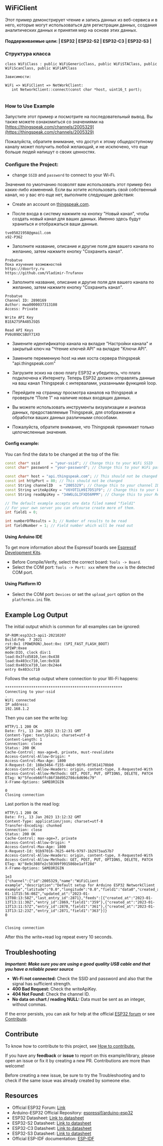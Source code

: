 ## WiFiClient

Этот пример демонстрирует чтение и запись данных из веб-сервиса и в него, которые могут использоваться для регистрации данных, создания аналитических данных и принятия мер на основе этих данных.

#### Поддерживаемые цели: | ESP32 | ESP32-S2 | ESP32-C3 | ESP32-S3 |

### Структура класса

```
class WiFiClass : public WiFiGenericClass, public WiFiSTAClass, public WiFiScanClass, public WiFiAPClass

Зависимости:

WiFi => WiFiClient => NetWorkClient:
   int NetworkClient::connect(const char *host, uint16_t port);
   

```


### How to Use Example

Запустите этот пример и посмотрите на последовательный вывод. Вы также можете ознакомиться со значениями на [https://thingspeak.com/channels/2005329](https://thingspeak.com/channels/2005329)

Пожалуйста, обратите внимание, что доступ к этому общедоступному каналу может получить любой желающий, и не исключено, что еще больше людей напишут о своих ценностях.

### Configure the Project:

- сhange `SSID` and `password` to connect to your Wi-Fi.

Значения по умолчанию позволят вам использовать этот пример без каких-либо изменений. Если вы хотите использовать свой собственный канал, но у вас его еще нет, выполните следующие действия:

* Create an account on [thingspeak.com](https://www.thingspeak.com).

* После входа в систему нажмите на кнопку "Новый канал", чтобы создать новый канал для ваших данных. Именно здесь будут храниться и отображаться ваши данные.

```
tve05021958@gmail.com
x92-P362
```

* Заполните название, описание и другие поля для вашего канала по желанию, затем нажмите кнопку "Сохранить канал".

```
Probatve
Пока изучение возможностей
https://doortry.ru
https://github.com/Vladimir-Trufanov
```

* Заполните название, описание и другие поля для вашего канала по желанию, затем нажмите кнопку "Сохранить канал".

```
Probatve
Channel ID: 2890169
Author: mwa0000037313108
Access: Private

Write API Key
B1EA27SPA485JSQS

Read API Keys
PV6U89DCSBUY71XO

```

* Замените идентификатор канала на вкладке "Настройки канала" и закрытый ключ на "Чтение ключей API" на вкладке "Ключи API".

* Замените переменную host на имя хоста сервера thingspeak "api.thingspeak.com"

* Загрузите эскиз на свою плату ESP32 и убедитесь, что плата подключена к Интернету. Теперь ESP32 должен отправлять данные на ваш канал Thingspeak с интервалами, указанными функцией loop.

* Перейдите на страницу просмотра каналов на thingspeak и проверьте "Поле 1" на наличие новых входящих данных.

* Вы можете использовать инструменты визуализации и анализа данных, предоставляемые Thingspeak, для отображения и обработки ваших данных различными способами.

* Пожалуйста, обратите внимание, что Thingspeak принимает только целочисленные значения.

#### Config example:

You can find the data to be changed at the top of the file:

```cpp
const char* ssid     = "your-ssid"; // Change this to your WiFi SSID
const char* password = "your-password"; // Change this to your WiFi password

const char* host = "api.thingspeak.com"; // This should not be changed
const int httpPort = 80; // This should not be changed
const String channelID   = "2005329"; // Change this to your channel ID
const String writeApiKey = "V6YOTILH9I7D51F9"; // Change this to your Write API key
const String readApiKey = "34W6LGLIFXD56MPM"; // Change this to your Read API key

// The default example accepts one data filed named "field1"
// For your own server you can ofcourse create more of them.
int field1 = 0;

int numberOfResults = 3; // Number of results to be read
int fieldNumber = 1; // Field number which will be read out
```

#### Using Arduino IDE

To get more information about the Espressif boards see [Espressif Development Kits](https://www.espressif.com/en/products/devkits).

* Before Compile/Verify, select the correct board: `Tools -> Board`.
* Select the COM port: `Tools -> Port: xxx` where the `xxx` is the detected COM port.

#### Using Platform IO

* Select the COM port: `Devices` or set the `upload_port` option on the `platformio.ini` file.

## Example Log Output

The initial output which is common for all examples can be ignored:
```
SP-ROM:esp32c3-api1-20210207
Build:Feb  7 2021
rst:0x1 (POWERON),boot:0xc (SPI_FAST_FLASH_BOOT)
SPIWP:0xee
mode:DIO, clock div:1
load:0x3fcd5810,len:0x438
load:0x403cc710,len:0x918
load:0x403ce710,len:0x24e4
entry 0x403cc710
```
Follows the setup output where connection to your Wi-Fi happens:
```
******************************************************
Connecting to your-ssid
.
WiFi connected
IP address:
192.168.1.2
```
Then you can see the write log:
```
HTTP/1.1 200 OK
Date: Fri, 13 Jan 2023 13:12:31 GMT
Content-Type: text/plain; charset=utf-8
Content-Length: 1
Connection: close
Status: 200 OK
Cache-Control: max-age=0, private, must-revalidate
Access-Control-Allow-Origin: *
Access-Control-Max-Age: 1800
X-Request-Id: 188e3464-f155-44b0-96f6-0f3614170bb0
Access-Control-Allow-Headers: origin, content-type, X-Requested-With
Access-Control-Allow-Methods: GET, POST, PUT, OPTIONS, DELETE, PATCH
ETag: W/"5feceb66ffc86f38d952786c6d696c79"
X-Frame-Options: SAMEORIGIN

0
Closing connection
```
Last portion is the read log:
```
HTTP/1.1 200 OK
Date: Fri, 13 Jan 2023 13:12:32 GMT
Content-Type: application/json; charset=utf-8
Transfer-Encoding: chunked
Connection: close
Status: 200 OK
Cache-Control: max-age=7, private
Access-Control-Allow-Origin: *
Access-Control-Max-Age: 1800
X-Request-Id: 91b97016-7625-44f6-9797-1b2973aa57b7
Access-Control-Allow-Headers: origin, content-type, X-Requested-With
Access-Control-Allow-Methods: GET, POST, PUT, OPTIONS, DELETE, PATCH
ETag: W/"8e9c308fe2c50309f991586be1aff28d"
X-Frame-Options: SAMEORIGIN

1e3
{"channel":{"id":2005329,"name":"WiFiCLient example","description":"Default setup for Arduino ESP32 NetworkClient example","latitude":"0.0","longitude":"0.0","field1":"data0","created_at":"2023-01-11T15:56:08Z","updated_at":"2023-01-13T08:13:58Z","last_entry_id":2871},"feeds":[{"created_at":"2023-01-13T13:11:30Z","entry_id":2869,"field1":"359"},{"created_at":"2023-01-13T13:11:57Z","entry_id":2870,"field1":"361"},{"created_at":"2023-01-13T13:12:23Z","entry_id":2871,"field1":"363"}]}
0


Closing connection
```
After this the write+read log repeat every 10 seconds.


## Troubleshooting

***Important: Make sure you are using a good quality USB cable and that you have a reliable power source***

* **Wi-Fi not connected:** Check the SSID and password and also that the signal has sufficient strength.
* **400 Bad Request:** Check the writeApiKey.
* **404 Not Found:** Check the channel ID.
* **No data on chart / reading NULL:** Data must be sent as an integer, without commas.

If the error persists, you can ask for help at the official [ESP32 forum](https://esp32.com) or see [Contribute](#contribute).

## Contribute

To know how to contribute to this project, see [How to contribute.](https://github.com/espressif/arduino-esp32/blob/master/CONTRIBUTING.rst)

If you have any **feedback** or **issue** to report on this example/library, please open an issue or fix it by creating a new PR. Contributions are more than welcome!

Before creating a new issue, be sure to try the Troubleshooting and to check if the same issue was already created by someone else.

## Resources

* Official ESP32 Forum: [Link](https://esp32.com)
* Arduino-ESP32 Official Repository: [espressif/arduino-esp32](https://github.com/espressif/arduino-esp32)
* ESP32 Datasheet: [Link to datasheet](https://www.espressif.com/sites/default/files/documentation/esp32_datasheet_en.pdf)
* ESP32-S2 Datasheet: [Link to datasheet](https://www.espressif.com/sites/default/files/documentation/esp32-s2_datasheet_en.pdf)
* ESP32-C3 Datasheet: [Link to datasheet](https://www.espressif.com/sites/default/files/documentation/esp32-c3_datasheet_en.pdf)
* ESP32-S3 Datasheet: [Link to datasheet](https://www.espressif.com/sites/default/files/documentation/esp32-s3_datasheet_en.pdf)
* Official ESP-IDF documentation: [ESP-IDF](https://idf.espressif.com)
